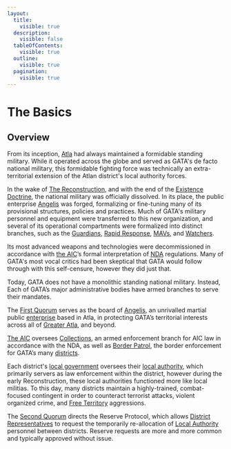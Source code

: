 ```yaml
---
layout:
  title:
    visible: true
  description:
    visible: false
  tableOfContents:
    visible: true
  outline:
    visible: true
  pagination:
    visible: true
---
```


# The Basics

## Overview

From its inception, [Atla](../key-locations/atla.md) had always maintained a formidable standing military. While it operated across the globe and served as GATA's de facto national military, this formidable fighting force was technically an extra-territorial extension of the Atlan district's local authority forces.

In the wake of [The Reconstruction](../../history/the-reconstruction.md), and with the end of the [Existence Doctrine](existence-doctrine.md), the national military was officially dissolved. In its place, the public enterprise [Angelis](angelis.md) was forged, formalizing or fine-tuning many of its provisional structures, policies and practices. Much of GATA's military personnel and equipment were transferred to this new organization, and several of its operational compartments were formalized into distinct branches, such as the [Guardians](guardians.md), [Rapid Response](rapid-response.md), [MAVs](mavs.md), and [Watchers](angelis.md#watchers).

Its most advanced weapons and technologies were decommissioned in accordance with [the AIC](../institutions/atlan-information-control.md)’s formal interpretation of [NDA](../politics/new-dawn-accords.md) regulations. Many of GATA's most vocal critics had been skeptical that GATA would follow through with this self-censure, however they did just that.

Today, GATA does not have a monolithic standing national military. Instead, Each of GATA’s major administrative bodies have armed branches to serve their mandates.

The [First Quorum](../politics/governance.md#the-first-quorum) serves as the board of [Angelis](angelis.md), an unrivalled martial public [enterprise](../enterprise/) based in Atla, in protecting GATA’s territorial interests across all of [Greater Atla](../politics/greater-atla.md), and beyond.

[The AIC](../institutions/atlan-information-control.md) oversees [Collections](../law-and-order/collections.md), an armed enforcement branch for AIC law in accordance with the NDA, as well as [Border Patrol](../borders-and-travel/gate-patrol.md), the border enforcement for GATA’s many [districts](../politics/districts.md).

Each district's [local government](../politics/districts.md#local-government) oversees their [local authority](../law-and-order/local-authority.md), which primarily servers as law enforcement within the district, however during the early Reconstruction, these local authorities functioned more like local militias. To this day, many districts maintain a highly-trained, combat-focused contingent in order to counteract terrorist attacks, violent organized crime, and [Free Territory](../../free-territories/) aggressions.

The [Second Quorum](../politics/governance.md#the-second-quorum) directs the Reserve Protocol, which allows [District Representatives](../politics/governance.md#district-representative) to request the temporarily re-allocation of [Local Authority](../law-and-order/local-authority.md) personnel between districts. Reserve requests are more and more common and typically approved without issue.
